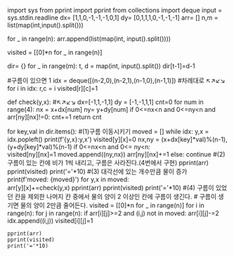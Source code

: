 import sys
from pprint import pprint
from collections import deque
input = sys.stdin.readline
dx= [1,1,0,-1,-1,-1,0,1]
dy= [0,1,1,1,0,-1,-1,-1]
arr= []
n,m = list(map(int,input().split()))

for _ in range(n):
    arr.append(list(map(int, input().split())))

visited = [[0]*n for _ in range(n)]

dir= {}
for _ in range(m):
   t, d = map(int, input().split())
   dir[t-1]=d-1

#구름이 있으면 1
idx = deque([(n-2,0),(n-2,1),(n-1,0),(n-1,1)]) #차례대로 ↖↗↙↘
for i in idx:
    r,c = i
    visited[r][c]=1

def check(y,x):
    #↖↗↙↘
    dx=[-1,1,-1,1] 
    dy = [-1,-1,1,1]
    cnt=0
    for num in range(4):
        nx = x+dx[num]
        ny= y+dy[num]
        if 0<=nx<n and 0<=ny<n and arr[ny][nx]!=0:
            cnt+=1
    return cnt

for key,val in dir.items():
    #(1)구름 이동시키기
    moved = []
    while idx:
        y,x = idx.popleft()
        print(f'{y,x}:y,x')
        visited[y][x]=0
        nx,ny = (x+dx[key]*val)%(n-1), (y+dy[key]*val)%(n-1)
        if 0<=nx<n and 0<= ny<n:            
            visited[ny][nx]=1
            moved.append((ny,nx))
            arr[ny][nx]+=1
        else:
            continue
    #(2) 구름이 있는 칸에 비가 1씩 내리고, 구름은 사라진다.(4번에서 구현)
    pprint(arr)
    pprint(visited)
    print('='*10)
    #(3) 대각선에 있는 개수만큼 물이 증가
    print(f'moved: {moved}')
    for y,x in moved:   
        arr[y][x]+=check(y,x)
    pprint(arr)
    pprint(visited)
    print('='*10)
    #(4) 구름이 있었던 칸을 제외한 나머지 칸 중에서 물의 양이 2 이상인 칸에 구름이 생긴다. 
    # 구름이 생기면 물의 양이 2만큼 줄어든다.
    visited = [[0]*n for _ in range(n)]
    for i in range(n):
        for j in range(n):
            if arr[i][j]>=2 and (i,j) not in moved:
                arr[i][j]-=2
                idx.append((i,j))
                visited[i][j]=1
                
    pprint(arr)
    pprint(visited)
    print('='*10)
    
        